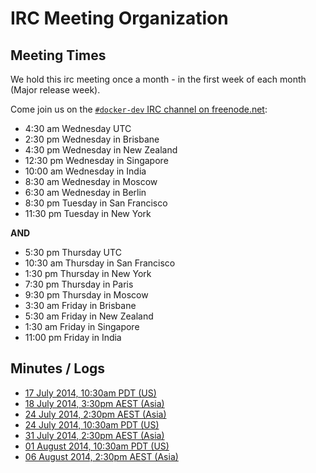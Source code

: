 # IRC Meeting Organization

## Meeting Times

We hold this irc meeting once a month - in the first week of each month (Major release week).

Come join us on the [`#docker-dev` IRC channel on freenode.net](irc://chat.freenode.net/#docker-dev):

 * 4:30 am Wednesday UTC
 * 2:30 pm Wednesday in Brisbane
 * 4:30 pm Wednesday in New Zealand
 * 12:30 pm Wednesday in Singapore
 * 10:00 am Wednesday in India
 * 8:30 am Wednesday in Moscow
 * 6:30 am Wednesday in Berlin
 * 8:30 pm Tuesday in San Francisco
 * 11:30 pm Tuesday in New York

__AND__

 * 5:30 pm Thursday UTC
 * 10:30 am Thursday in San Francisco
 * 1:30 pm Thursday in New York
 * 7:30 pm Thursday in Paris
 * 9:30 pm Thursday in Moscow
 * 3:30 am Friday in Brisbane
 * 5:30 am Friday in New Zealand
 * 1:30 am Friday in Singapore
 * 11:00 pm Friday in India


## Minutes / Logs

- [17 July 2014, 10:30am PDT (US)](docker-dev/2014-07-17--17-30.md)
- [18 July 2014, 3:30pm AEST (Asia)](docker-dev/2014-07-18--05-30.md)
- [24 July 2014, 2:30pm AEST (Asia)](docker-dev/2014-07-23--04-30.md)
- [24 July 2014, 10:30am PDT (US)](docker-dev/2014-07-24--17-30.md)
- [31 July 2014, 2:30pm AEST (Asia)](docker-dev/2014-07-31--04-30.md)
- [01 August 2014, 10:30am PDT (US)](docker-dev/2014-08-31--17-30.md)
- [06 August 2014, 2:30pm AEST (Asia)](docker-dev/2014-08-06--04-30.md)
